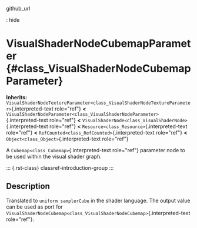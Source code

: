 github_url

:   hide

# VisualShaderNodeCubemapParameter {#class_VisualShaderNodeCubemapParameter}

**Inherits:**
`VisualShaderNodeTextureParameter<class_VisualShaderNodeTextureParameter>`{.interpreted-text
role="ref"} **\<**
`VisualShaderNodeParameter<class_VisualShaderNodeParameter>`{.interpreted-text
role="ref"} **\<**
`VisualShaderNode<class_VisualShaderNode>`{.interpreted-text role="ref"}
**\<** `Resource<class_Resource>`{.interpreted-text role="ref"} **\<**
`RefCounted<class_RefCounted>`{.interpreted-text role="ref"} **\<**
`Object<class_Object>`{.interpreted-text role="ref"}

A `Cubemap<class_Cubemap>`{.interpreted-text role="ref"} parameter node
to be used within the visual shader graph.

::: {.rst-class}
classref-introduction-group
:::

## Description

Translated to `uniform samplerCube` in the shader language. The output
value can be used as port for
`VisualShaderNodeCubemap<class_VisualShaderNodeCubemap>`{.interpreted-text
role="ref"}.

